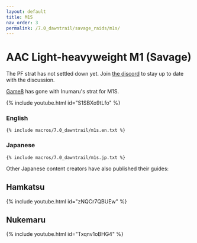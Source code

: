 ```yaml
---
layout: default
title: M1S
nav_order: 3
permalink: /7.0_dawntrail/savage_raids/m1s/
---
```


# AAC Light-heavyweight M1 (Savage)

The PF strat has not settled down yet. Join [the discord](https://discord.gg/WEzhVHwAU6)
to stay up to date with the discussion.

[Game8](https://game8.jp/ff14/630292) has gone with Inumaru's strat for M1S.

{% include youtube.html id="S1SBXo9tLfo" %}

### English

```
{% include macros/7.0_dawntrail/m1s.en.txt %}
```

### Japanese

```
{% include macros/7.0_dawntrail/m1s.jp.txt %}
```

Other Japanese content creators have also published their guides:

## Hamkatsu

{% include youtube.html id="zNQCr7QBUEw" %}

## Nukemaru

{% include youtube.html id="Txqnv1oBHG4" %}

<script data-goatcounter="https://tuufless.goatcounter.com/count"
        async src="//gc.zgo.at/count.js"></script>
